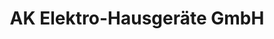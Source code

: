 ---
title: "AK Elektro-Hausgeräte GmbH"
url: /muenchen/ak-elektro-hausgeraete-gmbh/
shop: Elektronik
---